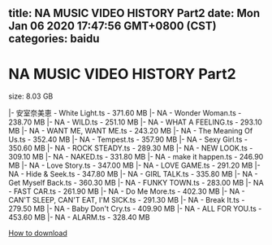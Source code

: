 
title: NA MUSIC VIDEO HISTORY Part2
date: Mon Jan 06 2020 17:47:56 GMT+0800 (CST)    
categories: baidu
---

# NA MUSIC VIDEO HISTORY Part2
size: 8.03 GB
 
 
|- 安室奈美恵 - White Light.ts - 371.60 MB
|- NA - Wonder Woman.ts - 238.70 MB
|- NA - WILD.ts - 251.10 MB
|- NA - WHAT A FEELING.ts - 293.10 MB
|- NA - WANT ME, WANT ME.ts - 243.20 MB
|- NA - The Meaning Of Us.ts - 352.40 MB
|- NA - Tempest.ts - 357.90 MB
|- NA - Sexy Girl.ts - 350.60 MB
|- NA - ROCK STEADY.ts - 289.30 MB
|- NA - NEW LOOK.ts - 309.10 MB
|- NA - NAKED.ts - 331.80 MB
|- NA - make it happen.ts - 246.90 MB
|- NA - Love Story.ts - 347.00 MB
|- NA - LOVE GAME.ts - 291.20 MB
|- NA - Hide & Seek.ts - 347.80 MB
|- NA - GIRL TALK.ts - 335.80 MB
|- NA - Get Myself Back.ts - 360.30 MB
|- NA - FUNKY TOWN.ts - 283.00 MB
|- NA - FAST CAR.ts - 261.90 MB
|- NA - Do Me More.ts - 402.30 MB
|- NA - CAN'T SLEEP, CAN'T EAT, I'M SICK.ts - 291.30 MB
|- NA - Break It.ts - 279.50 MB
|- NA - Baby Don't Cry.ts - 409.90 MB
|- NA - ALL FOR YOU.ts - 453.60 MB
|- NA - ALARM.ts - 328.40 MB

[How to download](https://bpcam.bemobtrk.com/go/2ceec3aa-1ca2-46d6-b9ff-aaa5c184517c?jno=87)